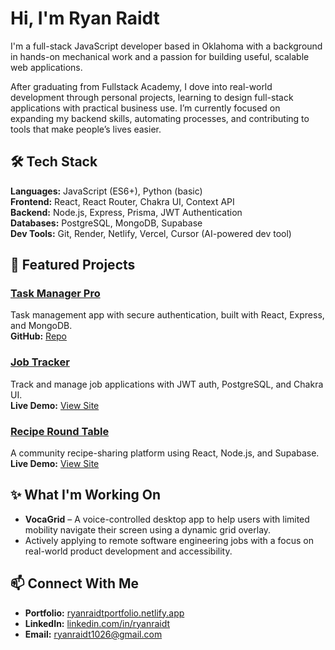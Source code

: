 # Hi, I'm Ryan Raidt

I'm a full-stack JavaScript developer based in Oklahoma with a background in hands-on mechanical work and a passion for building useful, scalable web applications.

After graduating from Fullstack Academy, I dove into real-world development through personal projects, learning to design full-stack applications with practical business use. I’m currently focused on expanding my backend skills, automating processes, and contributing to tools that make people’s lives easier.

## 🛠️ Tech Stack

**Languages:** JavaScript (ES6+), Python (basic)  
**Frontend:** React, React Router, Chakra UI, Context API  
**Backend:** Node.js, Express, Prisma, JWT Authentication  
**Databases:** PostgreSQL, MongoDB, Supabase  
**Dev Tools:** Git, Render, Netlify, Vercel, Cursor (AI-powered dev tool)

## 🚀 Featured Projects

### [Task Manager Pro](https://ryan-task-manger-pro.netlify.app/)
Task management app with secure authentication, built with React, Express, and MongoDB.  
**GitHub:** [Repo](https://github.com/RyanRaidt/task-manger-pro)

### [Job Tracker](https://github.com/RyanRaidt/job-tracker)
Track and manage job applications with JWT auth, PostgreSQL, and Chakra UI.  
**Live Demo:** [View Site](https://your-job-tracker-link.netlify.app)

### [Recipe Round Table](https://github.com/RyanRaidt/recipe-sharing)
A community recipe-sharing platform using React, Node.js, and Supabase.  
**Live Demo:** [View Site](https://your-recipe-site-link.netlify.app)

## ✨ What I'm Working On

- **VocaGrid** – A voice-controlled desktop app to help users with limited mobility navigate their screen using a dynamic grid overlay.
- Actively applying to remote software engineering jobs with a focus on real-world product development and accessibility.

## 📫 Connect With Me

- **Portfolio:** [ryanraidtportfolio.netlify.app](https://ryanraidtportfolio.netlify.app)
- **LinkedIn:** [linkedin.com/in/ryanraidt](https://www.linkedin.com/in/ryanraidt)
- **Email:** ryanraidt1026@gmail.com
